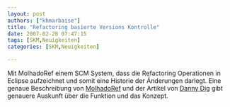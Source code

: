 ```yaml
---
layout: post
authors: ["khmarbaise"]
title: "Refactoring basierte Versions Kontrolle"
date: 2007-02-28 07:47:15
tags: [SKM,Neuigkeiten]
categories: [SKM,Neuigkeiten]

---
```

Mit MolhadoRef einem SCM System, dass die Refactoring Operationen in Eclipse aufzeichnet und somit eine Historie der Änderungen darlegt.
Eine genaue Beschreibung von <a href="https://netfiles.uiuc.edu/dig/MolhadoRef/molhadoref.html"  title="MolhadoRef">MolhadoRef</a> und der Artikel von <a href="http://www.cs.colorado.edu/events/colloquia/current/dig.html"  title="Danny Dig">Danny Dig</a> gibt genauere Auskunft über die Funktion und das Konzept.
